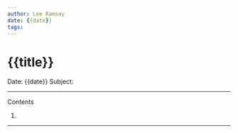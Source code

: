 ```yaml
---
author: Lee Ramsay
date: {{date}}
tags:
---
```


# {{title}}

Date: {{date}}
Subject: 

---
 
 Contents


1.  


___